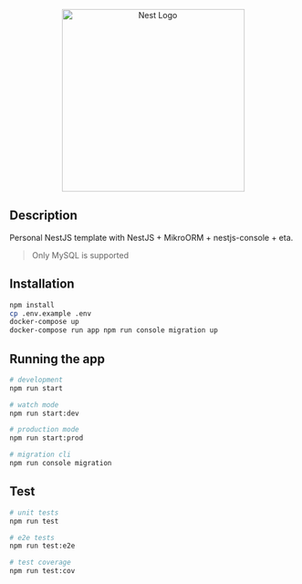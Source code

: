 <p align="center">
  <a href="http://nestjs.com/" target="blank"><img src="https://nestjs.com/img/logo_text.svg" width="320" alt="Nest Logo" /></a>
</p>

## Description
Personal NestJS template with NestJS + MikroORM + nestjs-console + eta.

> Only MySQL is supported

## Installation

```bash
npm install
cp .env.example .env
docker-compose up
docker-compose run app npm run console migration up
```

## Running the app

```bash
# development
npm run start

# watch mode
npm run start:dev

# production mode
npm run start:prod

# migration cli
npm run console migration
```

## Test

```bash
# unit tests
npm run test

# e2e tests
npm run test:e2e

# test coverage
npm run test:cov
```
